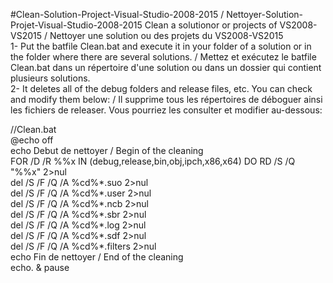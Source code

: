 #Clean-Solution-Project-Visual-Studio-2008-2015 / Nettoyer-Solution-Projet-Visual-Studio-2008-2015
Clean a solutionor or projects of VS2008-VS2015  / Nettoyer une solution ou des projets du VS2008-VS2015  
1- Put the batfile Clean.bat and execute it in your folder of a solution or in the folder where there are several solutions. 
/ Mettez et exécutez le batfile Clean.bat dans un répertoire d'une solution ou dans un dossier qui contient plusieurs solutions.  
2- It deletes all of the debug folders and release files, etc. You can check and modify them below:
/ Il supprime tous les répertoires de déboguer ainsi les fichiers de releaser. Vous pourriez les consulter et modifier au-dessous:  

//Clean.bat  
@echo off  
echo Debut de nettoyer / Begin of the cleaning  
FOR /D /R %%x IN (debug,release,bin,obj,ipch,x86,x64) DO RD /S /Q "%%x" 2>nul  
del /S /F /Q /A %cd%\*.suo 2>nul  
del /S /F /Q /A %cd%\*.user 2>nul  
del /S /F /Q /A %cd%\*.ncb 2>nul  
del /S /F /Q /A %cd%\*.sbr 2>nul  
del /S /F /Q /A %cd%\*.log 2>nul  
del /S /F /Q /A %cd%\*.sdf 2>nul  
del /S /F /Q /A %cd%\*.filters 2>nul  
echo Fin de nettoyer / End of the cleaning  
echo. & pause   
